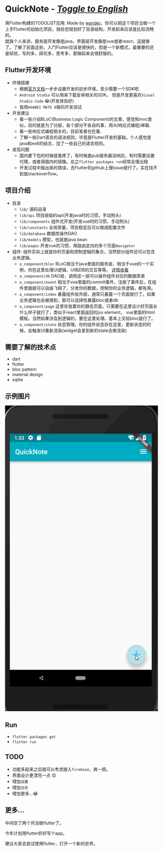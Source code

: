 # QuickNote - [_Toggle to English_](/README.md)
用Flutter构建的TODOLIST应用. Made by [wander](!https://github.com/WanderHuang)。你可以把这个项目当做一个上手Flutter的初始化项目，我给您规划好了目录结构，开发起来应该是比较流畅的。  
就我个人来讲，服务层开发像是java，界面层开发像是vue或者react，这就够了。了解了前面这些，入门Flutter应该是很快的，但是一个新模式，最重要的还是经验，写的多，踩坑多，思考多，那做起来会很舒服的。

## Flutter开发环境
- 环境搭建
  - 根据[官方文档](!https://flutter.io/)一步步设置开发的初步环境，至少需要一个SDK吧.
  - `Android Studio` 可以用来下载安卓相关的SDK， 但是开发更喜欢`Visual Studio Code` :joy:(开发体验好)
  - 我用`HUAWEI MATE 9`做的开发测试
- 开发建议
  - 看一些介绍BLoC(Business Logic Component)的文章，感觉和mvc类似，目的就是为了分层，各个部分干各自的事，用`流`(响应式编程)串联.
  - 看一些响应式编程相关的，目前笔者也在看.
  - 了解一些Dart语言的语法规则，毕竟是Flutter开发的基础。个人感觉是java和es6的结合，加了一些自己的语言规则。
- 发现问题
  - 国内要下包的时候就蛋疼了，有时候是pub服务器没响应，有时需要设置代理，或者用国内的镜像。总之`flutter packages run`经常会慢出翔
  - 开发过程中报出来的错误，去Flutter的github上搜issue就行了。实在找不到就stackoverflow。


## 项目介绍
- 目录
  - `lib/` 源码目录
  - `lib/api` 项目层级的api(开发java时的习惯，手动狗头)
  - `lib/components` 组件式开发(开发vue时的习惯，手动狗头)
  - `lib/constants` 全局常量，项目稳定后可以做成配置文件
  - `lib/database` 数据库操作DAO
  - `lib/models` 模型，也就是java bean
  - `lib/pages` 开发vue的习惯，用路由定向的多个页面`Navigator`
- 组件: 组件实际上就是你的页面和控制逻辑的集合，当然部分组件还可以包含业务逻辑。
  - `a_component/bloc` BLoC相当于java里面的服务层，相当于vue的一个实例，你在这里处理UI逻辑、UI和DB的交互等等。 [详情收看](!https://medium.com/flutter-community/reactive-programming-streams-bloc-6f0d2bd2d248)
  - `a_component/db` DAO层，调用这一层可以操作组件对应的数据库表
  - `a_component/event` 相当于vue里面的commit事件，注册了事件后，在组件里面就可以自由飞翔了，分发你的数据，控制你的业务逻辑，都有用。
  - `a_component/index` 暴露组件给外部，通常只暴露一个页面就行了。如果业务逻辑也会被用到，那可以选择性暴露bloc或者db
  - `a_component/page` 这里存放着你的静态页面，只需要在这里设计好页面长什么样子就行了，类似于react里面返回的jsx element， vue里面的html模板。当然如果涉及到逻辑的，要在这里处理。基本上交给bloc就行了。
  - `a_component/state` 状态管理。你的组件状态存在这里，更新状态的时候，会触发UI重新渲染(widget会拿到新的state去做渲染)
  

## 需要了解的技术点
- dart
- flutter
- bloc pattern
- material design
- sqlite

## 示例图片

![loading...](/images/note_demo_1.gif)

## Run
- `flutter packages get`
- `flutter run`

## TODO
- 功能多起来之后就可以考虑接入`firebase`，爽一把。
- 界面设计更漂亮一点 :worried:
- 增加`设置`
- 增加`日历`
- 增加更多...:joy:

## 更多...

中间空了两个月没做flutter了。

今年计划用flutter好好写个app。

建议大家去尝试使用flutter，打开一个新的世界。